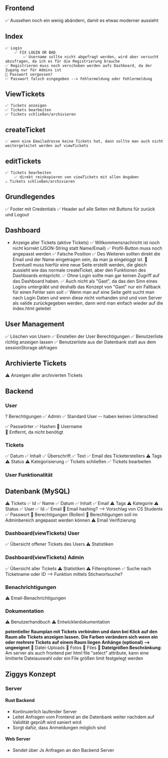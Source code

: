 ## Frontend
✅ Aussehen noch ein wenig abändern, damit es etwas moderner aussieht

## Index
    ✅ Login
        ✅ FIX LOGIN OR BAD
            ✅ Username sollte nicht abgefragt werden, wird aber versucht abzufragen, da ich es für die Registrierung brauche
    ✅ Registrieren muss noch verschoben werden aufs Dashboard, da der Zugang nur für Admins ist
    🚫 Passwort vergessen?
    ✅ Passwort falsch eingegeben --> Fehlermeldung oder Fehlermeldung

## ViewTickets
    ✅ Tickets anzeigen
    ✅ Tickets bearbeiten
    ✅ Tickets schließen/archivieren

## createTicket
    ✅ wenn eine Emailadresse keine Tickets hat, dann sollte man auch nicht weitergeleitet werden auf viewTickets

## editTickets
    ✅ Tickets bearbeiten
        ✅ direkt reinkopieren von viewTickets mit allen Angaben
    ⚠️ Tickets schließen/archivieren

## Grundlegendes
✅ Footer mit Credentials
✅ Header auf alle Seiten mit Buttons für zurück und Logout 

## Dashboard
- Anzeige aller Tickets (aktive Tickets)
✅ Willkommensnachricht ist noch nicht korrekt (JSON-String statt Name/Email)
✅ Profil-Button muss noch angepasst werden
    ✅ Falsche Position
✅ Des Weiteren sollten direkt die Email und der Name eingetragen sein, da man ja eingeloggt ist.
    🚫 Eventuell muss hierfür eine neue Seite erstellt werden, die gleich aussieht wie das normale createTicket, aber den Funktionen des Dashboards entspricht.
✅ Ohne Login sollte man gar keinen Zugriff auf das Dashboard haben. 
    ✅ Auch nicht als "Gast", da das den Sinn eines Logins untergräbt und deshalb das Konzept von "Gast" nur ein Fallback für einen Fehler sein soll
    ✅ Wenn man auf eine Seite geht sucht man nach Login Daten und wenn diese nicht vorhanden sind und vom Server als valide zurückgegeben werden, dann wird man einfach wieder auf die Index.html geleitet

## User Management
✅ Löschen von Usern
✅ Einstellen der User Berechtigungen
✅ Benutzerliste richtig anzeigen lassen
    ✅ Benutzerliste aus der Datenbank statt aus dem sessionStorage abfragen

## Archivierte Tickets
⚠️ Anzeigen aller archivierten Tickets


## Backend
### User
? Berechtigungen
    ✅ Admin
    ✅ Standard User
        -- haben keinen Unterschied

✅ Passwörter
    ✅ Hashen
🚫 Username    
    🚫 Entfernt, da nicht benötigt


### Tickets
✅ Datum
✅ Inhalt
    ✅ Überschrift
    ✅ Text
✅ Email des Ticketerstellers
⚠️ Tags
    ⚠️ Status
    ⚠️ Kategorisierung
✅ Tickets schließen
✅ Tickets bearbeiten

### User Funktionalität
## Datenbank (MySQL)
⚠️ Tickets
    ✅ Id
    ✅ Name
    ✅ Datum
    ✅ Inhalt
    ✅ Email
    ⚠️ Tags
    ⚠️ Kategorie
    ⚠️ Status
✅ User
    ✅ Id
    ✅ Email
        🚫 Email hashing? --> Vorschlag von CS Students
    ✅ Passwort
    🚫 Berechtigungen (Rollen)
        🚫 Berechtigungen soll im Adminbereich angepasst werden können
⚠️ Email Verifizierung

### Dashboard(viewTickets) User
✅ Übersicht offener Tickets des Users
⚠️ Statistiken

### Dashboard(viewTickets) Admin
✅ Übersicht aller Tickets
⚠️ Statistiken
⚠️ Filteroptionen
✅ Suche nach Ticketname oder ID --> Funktion mittels Stichwortsuche?

### Benachrichtigungen
⚠️ Email-Benachrichtigungen

### Dokumentation
⚠️ Benutzerhandbuch
⚠️ Entwicklerdokumentation

**potentieller Raumplan mit Tickets verbinden und dann bei Klick auf den Raum alle Tickets anzeigen lassen.**
**Die Farben verändern sich wenn ein oder mehrere Tickets auf einem Raum liegen**
**Anhänge (optional) --> ungeeignet**
🚫 Datei-Uploads
    🚫 Fotos
    🚫 Files
    🚫 **Dateigrößen Beschränkung**: Am server als auch frontend per html file "select" attribute, kann eine limitierte Dateiauswahl oder ein File größen  limit festgelegt werden






## Ziggys Konzept

### Server
#### Rust Backend
- Kontinuierlich laufender Server
- Leitet Anfragen vom Frontend an die Datenbank weiter nachdem auf Validität geprüft wird saniert wird
- Sorgt dafür, dass Anmeldungen möglich sind

#### Web Server
- Sendet über Js Anfragen an den Backend Server